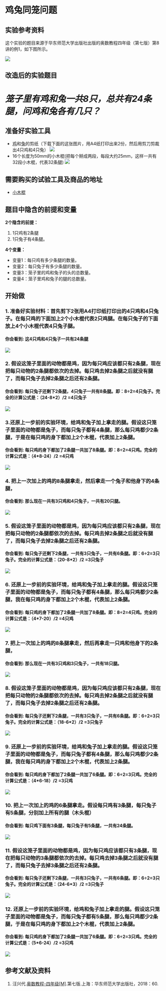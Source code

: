 ﻿# 鸡兔同笼问题

## 实验参考资料

这个实验的题目来源于华东师范大学出版社出版的奥数教程四年级（第七版）第8讲的例1，如下图所示。

![](/images/奥数/四年级/鸡兔同笼问题/鸡兔同笼问题-奥数教程4年级-p60.jpg)

## 改造后的实验题目

# *笼子里有鸡和兔一共8只，总共有24条腿，问鸡和兔各有几只？* #

## 准备好实验工具

- [鸡](http://www.nipic.com/show/224748.html)和[兔](http://www.nipic.com/show/1826149.html)的剪纸（下载下面的这张图片，用A4纸打印出来2份，然后用剪刀剪裁出4只鸡和4只兔）
![](/images/奥数/四年级/鸡兔同笼问题/鸡兔同笼打印图像.png)
- 16个长度为50mm的小木棍(把每个掰成两段，每段大约25mm，这样一共有32段小木棍，代表32条腿)
![](/images/奥数/四年级/鸡兔同笼问题/16个小木棍.jpg)

## 需要购买的试验工具及商品的地址

- [小木棍](https://item.taobao.com/item.htm?spm=a1z09.2.0.0.522e2e8dcBCn3c&id=44790274638&_u=lc6ncuddc99)
 
## 题目中隐含的前提和变量

**2个隐含的前提：**

1. 1只鸡有2条腿
2. 1只兔子有4条腿。

**4个变量：**

- 变量1：每只鸡有多少条腿的数量。
- 变量2：每只兔子有多少条腿的数量。
- 变量3：笼子里的鸡和兔子的头的总数量。
- 变量4：笼子里鸡和兔子的腿的总数量。
 
## 开始做

### 1. 准备好实验材料：首先剪下2张用A4打印纸打印出的4只鸡和4只兔子。在每只鸡的下面加上2个小木棍代表2只鸡腿。在每只兔子的下面放上4个小木棍代表4只兔子腿。

#### 你会看到: 这4只鸡和4只兔子一共有24条腿

![](/images/奥数/四年级/鸡兔同笼问题/1a.jpg)

### 2. 假设这笼子里面的动物都是鸡，因为每只鸡应该都只有2条腿，现在把每只动物的2条腿都依次的去掉。每只鸡去掉2条腿之后就没有腿了，而每只兔子去掉2条腿之后还有2条腿。

#### 你会看到: 每只兔子还剩下2条腿，4只兔子一共有8条腿。即：8÷2=4只兔子。完全的计算公式是：（24-8*2）/2 =4只兔子

![](/images/奥数/四年级/鸡兔同笼问题/2a.jpg)

### 3.还原上一步前的实验环境，给鸡和兔子加上拿走的腿。假设这只笼子里面的动物都是兔子，而每只兔子都有4条腿，那么每只鸡都少2条腿，于是在每只鸡的身下都加上2个木棍，代表加上2条腿。 


#### 你会看到: 每只鸡的身下都加了2条腿一共加了8条腿。即：8÷2=4只鸡。完全的计算公式是：（4*8-24）/2 =4只鸡

![](/images/奥数/四年级/鸡兔同笼问题/3a.jpg)

### 4. 把上一次加上的鸡的8条腿拿走，然后拿走一个兔子和他身下的4条腿，

#### 你会看到: 那么现在一共有3只鸡和4只兔子，一共有20只腿。

![](/images/奥数/四年级/鸡兔同笼问题/4a.jpg)

### 5. 假设这笼子里面的动物都是鸡，因为每只鸡应该都只有2条腿，现在把每只动物的2条腿都依次的去掉。每只鸡去掉2条腿之后就没有腿了，而每只兔子去掉2条腿之后还有2条腿。

#### 你会看到: 每只兔子还剩下2条腿，一共有3只兔子，一共有6条腿。即：6÷2=3只兔子。完全的计算公式是：（20-8*2）/2 =3只兔子

![](/images/奥数/四年级/鸡兔同笼问题/5a.jpg)

### 6. 还原上一步前的实验环境，给鸡和兔子加上拿走的腿。假设这只笼子里面的动物都是兔子，而每只兔子都有4条腿，那么每只鸡都少2条腿，我在每只鸡的身下都加上2个木棍，代表加上2条腿。 

#### 你会看到: 每只鸡的身下都加了2条腿一共加了8条腿。即：8÷2=4只鸡。完全的计算公式是：（4*7-20）/2 =4只鸡

![](/images/奥数/四年级/鸡兔同笼问题/6a.jpg)

### 7. 把上一次加上的鸡的8条腿拿走，然后再拿走一只鸡和他身下的2条腿，

#### 你会看到: 那么现在一共有3只鸡和3只兔子，一共有18只腿。

![](/images/奥数/四年级/鸡兔同笼问题/7a.jpg)

### 8. 假设这笼子里面的动物都是鸡，因为每只鸡应该都只有2条腿，现在把每只动物的2条腿都依次的去掉。每只鸡去掉2条腿之后就没有腿了，而每只兔子去掉2条腿之后还有2条腿。

#### 你会看到: 每只兔子还剩下2条腿，一共有3只兔子，一共有6条腿。即：6÷2=3只兔子。完全的计算公式是：（18-6*2）/2 =3只兔子

![](/images/奥数/四年级/鸡兔同笼问题/8a.jpg)

### 9. 还原上一步前的实验环境，给鸡和兔子加上拿走的腿。假设这只笼子里面的动物都是兔子，而每只兔子都有4条腿，那么每只鸡都少2条腿，我在每只鸡的身下都加上2个木棍，代表加上2条腿。 


#### 你会看到: 每只鸡的身下都加了2条腿一共加了6条腿。即：6÷2=3只鸡。完全的计算公式是：（4*6-18）/2 =3只鸡

![](/images/奥数/四年级/鸡兔同笼问题/9a.jpg)

### 10. 把上一次加上的鸡的6条腿拿走。假设每只鸡有3条腿，每只兔子有5条腿，分别加上所有的腿（木头棍）

#### 你会看到: 每只鸡下面有3条腿，每只兔子有5条腿，一共有24条腿。

![](/images/奥数/四年级/鸡兔同笼问题/10a.jpg)

### 11. 假设这笼子里面的动物都是鸡，因为每只鸡应该都只有3条腿，现在把每只动物的3条腿都依次的去掉。每只鸡去掉3条腿之后就没有腿了，而每只兔子去掉3条腿之后还有2条腿。

#### 你会看到: 每只兔子还剩下2条腿，一共有3只兔子，一共有6条腿。即：6÷2=3只兔子。完全的计算公式是：（24-6*3）/2 =3只兔子

![](/images/奥数/四年级/鸡兔同笼问题/11a.jpg)

### 12. 还原上一步前的实验环境，给鸡和兔子加上拿走的腿。假设这只笼子里面的动物都是兔子，而每只兔子都有5条腿，那么每只鸡都少2条腿，于是在每只鸡的身下都加上2个木棍，代表加上2条腿。 

#### 你会看到: 每只鸡的身下都加了2条腿一共加了6条腿。即：6÷2=3只鸡。完全的计算公式是：（5*6-24）/2 =3只鸡

![](/images/奥数/四年级/鸡兔同笼问题/12a.jpg)

## 参考文献及资料

1. 汪兴代.[奥数教程-四年级[M]](https://detail.tmall.com/item.htm?id=39617102182&spm=a1z09.2.0.0.14b52e8dIjDpBL&_u=tc6ncud215a).第七版.上海：华东师范大学出版社，2018：60.